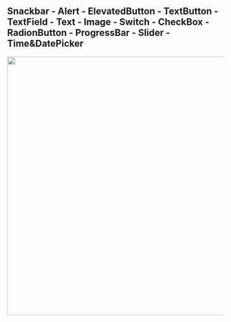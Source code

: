 Snackbar - Alert - ElevatedButton - TextButton - TextField - Text - Image - Switch - CheckBox - RadionButton - ProgressBar - Slider - Time&DatePicker
-----------------

<img src="https://github.com/erkamyce/Flutter_Widgets_Ornekleri/assets/115027797/050bb173-ee19-4521-a3d0-1a7bc84e4642" height="600">
